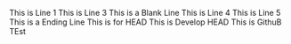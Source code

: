 This is Line 1
This is Line 3
This is a Blank Line
This is Line 4
This is Line 5
This is a Ending Line
This is for HEAD
This is Develop HEAD
This is GithuB TEst
